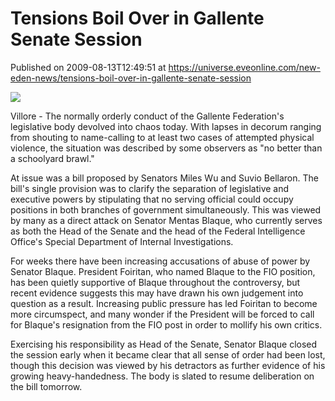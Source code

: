 # Tensions Boil Over in Gallente Senate Session
Published on 2009-08-13T12:49:51 at https://universe.eveonline.com/new-eden-news/tensions-boil-over-in-gallente-senate-session

![](http://www.eve-mercury.net/images/mercurybanner.png)  
  
Villore - The normally orderly conduct of the Gallente Federation's legislative body devolved into chaos today. With lapses in decorum ranging from shouting to name-calling to at least two cases of attempted physical violence, the situation was described by some observers as "no better than a schoolyard brawl."

At issue was a bill proposed by Senators Miles Wu and Suvio Bellaron. The bill's single provision was to clarify the separation of legislative and executive powers by stipulating that no serving official could occupy positions in both branches of government simultaneously. This was viewed by many as a direct attack on Senator Mentas Blaque, who currently serves as both the Head of the Senate and the head of the Federal Intelligence Office's Special Department of Internal Investigations.

For weeks there have been increasing accusations of abuse of power by Senator Blaque. President Foiritan, who named Blaque to the FIO position, has been quietly supportive of Blaque throughout the controversy, but recent evidence suggests this may have drawn his own judgement into question as a result. Increasing public pressure has led Foiritan to become more circumspect, and many wonder if the President will be forced to call for Blaque's resignation from the FIO post in order to mollify his own critics.

Exercising his responsibility as Head of the Senate, Senator Blaque closed the session early when it became clear that all sense of order had been lost, though this decision was viewed by his detractors as further evidence of his growing heavy-handedness. The body is slated to resume deliberation on the bill tomorrow.
